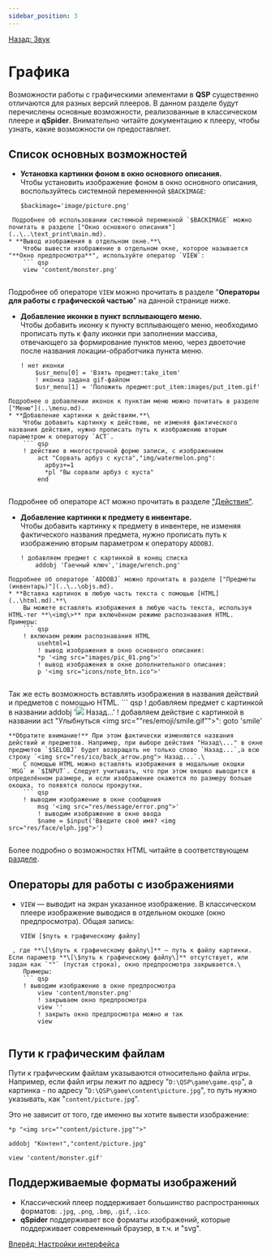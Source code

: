 ```yaml
---
sidebar_position: 3
---
```

[Назад: Звук](..\sound.md)

# Графика

Возможности работы с графическими элементами в **QSP** существенно отличаются для разных версий плееров. В данном разделе будут перечислены основные возможности, реализованные в классическом плеере и **qSpider**. Внимательно читайте документацию к плееру, чтобы узнать, какие возможности он предоставляет.

## Список основных возможностей

* **Установка картинки фоном в окно основного описания.**\
    Чтобы установить изображение фоном в окно основного описания, воспользуйтесь системной переменнной `$BACKIMAGE`:
    ``` qsp
    $backimage='image/picture.png'
    
```
 Подробнее об использовании системной переменной `$BACKIMAGE` можно почитать в разделе ["Окно основного описания"](..\..\text_print\main.md).
* **Вывод изображения в отдельном окне.**\
    Чтобы вывести изображение в отдельном окне, которое называется "**Окно предпросмотра**", используйте оператор `VIEW`:
    ``` qsp
    view 'content/monster.png'
    
```
Подробнее об операторе `VIEW` можно прочитать в разделе "**Операторы для работы с графической частью**" на данной странице ниже.
* **Добавление иконки в пункт всплывающего меню.**\
    Чтобы добавить иконку к пункту всплывающего меню, необходимо прописать путь к фалу иконки при заполнении массива, отвечающего за формирование пунктов меню, через двоеточие после названия локации-обработчика пункта меню.
    ``` qsp
    ! нет иконки
        $usr_menu[0] = 'Взять предмет:take_item'
        ! иконка задана gif-файлом
        $usr_menu[1] = 'Положить предмет:put_item:images/put_item.gif'
    
```
Подробнее о добавлении иконок к пунктам меню можно почитать в разделе ["Меню"](..\menu.md).
* **Добавление картинки к действиям.**\
    Чтобы добавить картинку к действию, не изменяя фактического названия действия, нужно прописать путь к изображению вторым параметром к оператору `ACT`.
    ``` qsp
    ! действие в многострочной форме записи, с изображением
        act "Сорвать арбуз с куста","img/watermelon.png":
          арбуз+=1
          *pl "Вы сорвали арбуз с куста"
        end
    
```
 Подробнее об операторе `ACT` можно прочитать в разделе ["Действия"](..\..\acts.md).
* **Добавление картинки к предмету в инвентаре.**\
    Чтобы добавить картинку к предмету в инвентере, не изменяя фактического названия предмета, нужно прописать путь к изображению вторым параметром к оператору `ADDOBJ`.
    ``` qsp
    ! добавляем предмет с картинкой в конец списка
        addobj 'Гаечный ключ','image/wrench.png'
    
```
Подробнее об операторе `ADDOBJ` можно прочитать в разделе ["Предметы (инвентарь)"](..\..\objs.md).
* **Вставка картинок в любую часть текста с помощью [HTML](..\html.md).**\
    Вы можете вставлять изображения в любую часть текста, используя HTML-тег **\<img\>** при включённом режиме распознавания HTML. Примеры:
    ``` qsp
    ! включаем режим распознавания HTML
        usehtml=1
        ! вывод изображения в окно основного описания:
        *p '<img src="images/pic_01.png">'
        ! вывод изображения в окне дополнительного описания:
        p '<img src="icons/note_btn.ico">'
    
```
Так же есть возможность вставлять изображения в названия действий и предметов с помощью HTML. 
    ``` qsp
    ! добавляем предмет с картинкой в названии
        addobj '<img src="res/ico/back_arrow.png"> Назад...'
        ! добавляем действие с картинкой в названии
        act "Улыбнуться <img src=""res/emoji/smile.gif"">": goto 'smile'
    
```
**Обратите внимание!** При этом фактически изменяются названия действий и предметов. Например, при выборе действия "Назад\..." в окне предметов `$SELOBJ` будет возвращать не только слово `Назад...`,а всю строку `<img src="res/ico/back_arrow.png"> Назад...`.\
    С помощью HTML можно вставлять изображения в модальные окошки `MSG` и `$INPUT`. Следует учитывать, что при этом окошко выводится в определённом размере, и если изображение окажется по размеру больше окошка, то появятся полосы прокрутки.
    ``` qsp
    ! выводим изображение в окне сообщения
        msg '<img src="res/message/error.png">'
        ! выводим изображение в окне ввода
        $name = $input('Введите своё имя? <img src="res/face/elph.jpg">')
    
```
Более подробно о возможностях HTML читайте в соответствующем [разделе](..\html.md).

## Операторы для работы с изображениями

* `VIEW` — выводит на экран указанное изображение. В классическом плеере изображение выводися в отдельном окошке (окно предпросмотра). Общая запись:
    ``` qsp
    VIEW [$путь к графическому файлу]
    
```
 , где **\[\$путь к графическому файлу\]** — путь к файлу картинки. Если параметр **\[\$путь к графическому файлу\]** отсутствует, или задан как `""` (пустая строка), окно предпросмотра закрывается.\
    Примеры:
    ``` qsp
    ! выводим изображение в окне предпросмотра
        view 'content/monster.png'
        ! закрываем окно предпросмотра
        view ''
        ! закрыть окно предпросмотра можно и так
        view
    
```


## Пути к графическим файлам

Пути к графическим файлам указываются относительно файла игры. Например, если файл игры лежит по адресу "`D:\QSP\game\game.qsp`", а картинка - по адресу "`D:\QSP\game\content\picture.jpg`", то путь нужно указывать, как "`content/picture.jpg`".

Это не зависит от того, где именно вы хотите вывести изображение:

``` qsp
*p "<img src=""content/picture.jpg"">"

addobj "Контент","content/picture.jpg"

view 'content/monster.gif'
```

## Поддерживаемые форматы изображений

* Классический плеер поддерживает большинство распространнных форматов: `.jpg`, `.png`, `.bmp`, `.gif`, `.ico`.
* **qSpider** поддерживает все форматы изображений, которые поддерживает современный браузер, в т.ч. и "svg".

[Вперёд: Настройки интерфейса](..\interface.md)
